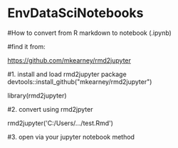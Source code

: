 # EnvDataSciNotebooks

#How to convert from R markdown to notebook (.ipynb)

#find it from: 

https://github.com/mkearney/rmd2jupyter

#1. install and load rmd2jupyter package
devtools::install_github("mkearney/rmd2jupyter")

library(rmd2jupyter)

#2. convert using rmd2jpyter

rmd2jupyter('C:/Users/.../test.Rmd')

#3. open via your jupyter notebook method

